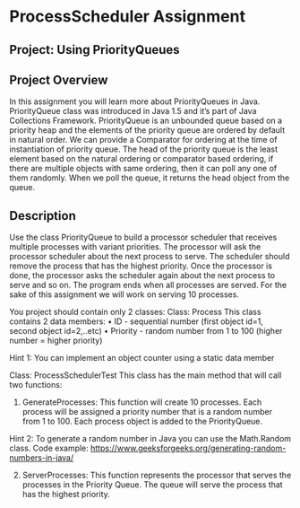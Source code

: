 # ProcessScheduler Assignment
## Project: Using PriorityQueues

## Project Overview
In this assignment you will learn more about PriorityQueues in Java. PriorityQueue class was introduced in Java 1.5 and it’s part of Java Collections Framework. PriorityQueue is an unbounded queue based on a priority heap and the elements of the priority queue are ordered by default in natural order. We can provide a Comparator for ordering at the time of instantiation of priority queue. The head of the priority queue is the least element based on the natural ordering or comparator based ordering, if there are multiple objects with same ordering, then it can poll any one of them randomly. When we poll the queue, it returns the head object from the queue.

## Description
Use the class PriorityQueue to build a processor scheduler that receives multiple processes with variant priorities. The processor will ask the processor scheduler about the next process to serve. The scheduler should remove the process that has the highest priority. Once the processor is done, the processor asks the scheduler again about the next process to serve and so on. The program ends when all processes are served. For the sake of this assignment we will work on serving 10 processes.

You project should contain only 2 classes:
Class: Process
This class contains 2 data members:
• ID - sequential number (first object id=1, second object id=2,..etc)
• Priority - random number from 1 to 100 (higher number = higher priority)

Hint 1: You can implement an object counter using a static data member

Class: ProcessSchedulerTest
This class has the main method that will call two functions:

1. GenerateProcesses: This function will create 10 processes. Each process will be assigned a priority number that is a random number from 1 to 100. Each process object is added to the PriorityQueue.

Hint 2: To generate a random number in Java you can use the Math.Random class.
Code example: https://www.geeksforgeeks.org/generating-random-numbers-in-java/

2. ServerProcesses: This function represents the processor that serves the processes in the Priority Queue. The queue will serve the process that has the highest priority.

